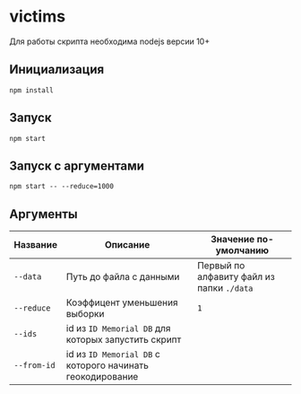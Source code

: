 # victims
Для работы скрипта необходима nodejs версии 10+

## Инициализация
```
npm install
```

## Запуск
```
npm start
```

## Запуск с аргументами
```
npm start -- --reduce=1000
```

## Аргументы
| Название | Описание                                                      | Значение по-умолчанию                         |
|----------|---------------------------------------------------------------|-----------------------------------------------|
| `--data`     | Путь до файла с данными                                       | Первый по алфавиту файл из папки ```./data``` |
| `--reduce`   | Коэффицент уменьшения выборки                                 | ```1```                                       |
| `--ids`      | id из ```ID Memorial DB``` для которых запустить скрипт       |                                               |
| `--from-id`  | id из ```ID Memorial DB``` с которого начинать геокодирование |                                               |
